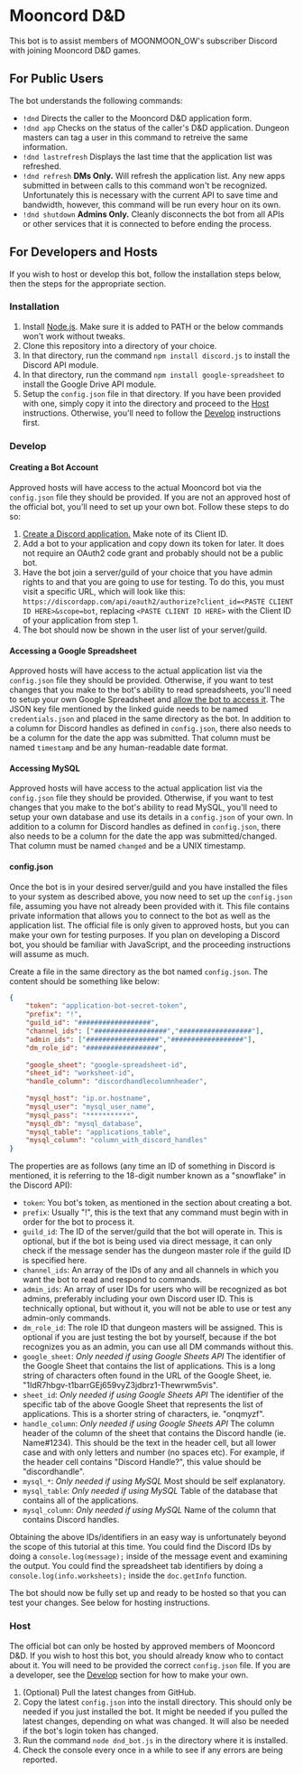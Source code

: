# Mooncord D&D
This bot is to assist members of MOONMOON_OW's subscriber Discord with joining Mooncord D&D games.

## For Public Users
The bot understands the following commands:
* `!dnd` Directs the caller to the Mooncord D&D application form.
* `!dnd app` Checks on the status of the caller's D&D application. Dungeon masters can tag a user in this command to retreive the same information.
* `!dnd lastrefresh` Displays the last time that the application list was refreshed.
* `!dnd refresh` __DMs Only.__ Will refresh the application list. Any new apps submitted in between calls to this command won't be recognized. Unfortunately this is necessary with the current API to save time and bandwidth, however, this command will be run every hour on its own.
* `!dnd shutdown` __Admins Only.__ Cleanly disconnects the bot from all APIs or other services that it is connected to before ending the process.

## For Developers and Hosts
If you wish to host or develop this bot, follow the installation steps below, then the steps for the appropriate section.

### Installation
1. Install [Node.js](https://nodejs.org/en/download/). Make sure it is added to PATH or the below commands won't work without tweaks.
2. Clone this repository into a directory of your choice.
3. In that directory, run the command `npm install discord.js` to install the Discord API module.
4. In that directory, run the command `npm install google-spreadsheet` to install the Google Drive API module.
5. Setup the `config.json` file in that directory. If you have been provided with one, simply copy it into the directory and proceed to the [Host](#host) instructions. Otherwise, you'll need to follow the [Develop](#develop) instructions first.

### Develop
#### Creating a Bot Account
Approved hosts will have access to the actual Mooncord bot via the `config.json` file they should be provided. If you are not an approved host of the official bot, you'll need to set up your own bot. Follow these steps to do so:
1. [Create a Discord application.](https://discordapp.com/developers/applications) Make note of its Client ID.
2. Add a bot to your application and copy down its token for later. It does not require an OAuth2 code grant and probably should not be a public bot.
3. Have the bot join a server/guild of your choice that you have admin rights to and that you are going to use for testing. To do this, you must visit a specific URL, which will look like this: `https://discordapp.com/api/oauth2/authorize?client_id=<PASTE CLIENT ID HERE>&scope=bot`, replacing `<PASTE CLIENT ID HERE>` with the Client ID of your application from step 1.
4. The bot should now be shown in the user list of your server/guild.

#### Accessing a Google Spreadsheet
Approved hosts will have access to the actual application list via the `config.json` file they should be provided. Otherwise, if you want to test changes that you make to the bot's ability to read spreadsheets, you'll need to setup your own Google Spreadsheet and [allow the bot to access it](https://www.npmjs.com/package/google-spreadsheet#authentication). The JSON key file mentioned by the linked guide needs to be named `credentials.json` and placed in the same directory as the bot. In addition to a column for Discord handles as defined in `config.json`, there also needs to be a column for the date the app was submitted. That column must be named `timestamp` and be any human-readable date format.

#### Accessing MySQL
Approved hosts will have access to the actual application list via the `config.json` file they should be provided. Otherwise, if you want to test changes that you make to the bot's ability to read MySQL, you'll need to setup your own database and use its details in a `config.json` of your own. In addition to a column for Discord handles as defined in `config.json`, there also needs to be a column for the date the app was submitted/changed. That column must be named `changed` and be a UNIX timestamp.

#### config.json
Once the bot is in your desired server/guild and you have installed the files to your system as described above, you now need to set up the `config.json` file, assuming you have not already been provided with it. This file contains private information that allows you to connect to the bot as well as the application list. The official file is only given to approved hosts, but you can make your own for testing purposes. If you plan on developing a Discord bot, you should be familiar with JavaScript, and the proceeding instructions will assume as much.

Create a file in the same directory as the bot named `config.json`. The content should be something like below:
```json
{
	"token": "application-bot-secret-token",
	"prefix": "!",
	"guild_id": "##################",
	"channel_ids": ["##################","##################"],
	"admin_ids": ["##################","##################"],
	"dm_role_id": "##################",
	
	"google_sheet": "google-spreadsheet-id",
	"sheet_id": "worksheet-id",
	"handle_column": "discordhandlecolumnheader",
	
	"mysql_host": "ip.or.hostname",
	"mysql_user": "mysql_user_name",
	"mysql_pass": "***********",
	"mysql_db": "mysql_database",
	"mysql_table": "applications_table",
	"mysql_column": "column_with_discord_handles"
}
```
The properties are as follows (any time an ID of something in Discord is mentioned, it is referring to the 18-digit number known as a "snowflake" in the Discord API):
* `token`: You bot's token, as mentioned in the section about creating a bot.
* `prefix`: Usually "!", this is the text that any command must begin with in order for the bot to process it.
* `guild_id`: The ID of the server/guild that the bot will operate in. This is optional, but if the bot is being used via direct message, it can only check if the message sender has the dungeon master role if the guild ID is specified here.
* `channel_ids`: An array of the IDs of any and all channels in which you want the bot to read and respond to commands.
* `admin_ids`: An array of user IDs for users who will be recognized as bot admins, preferably including your own Discord user ID. This is technically optional, but without it, you will not be able to use or test any admin-only commands.
* `dm_role_id`: The role ID that dungeon masters will be assigned. This is optional if you are just testing the bot by yourself, because if the bot recognizes you as an admin, you can use all DM commands without this.
* `google_sheet`: _Only needed if using Google Sheets API_ The identifier of the Google Sheet that contains the list of applications. This is a long string of characters often found in the URL of the Google Sheet, ie. "1IdR7hbgv-t1barrGEj659vyZ3jdbrz1-Thewrwm5vis".
* `sheet_id`: _Only needed if using Google Sheets API_ The identifier of the specific tab of the above Google Sheet that represents the list of applications. This is a shorter string of characters, ie. "onqmyzf".
* `handle_column`: _Only needed if using Google Sheets API_ The column header of the column of the sheet that contains the Discord handle (ie. Name#1234). This should be the text in the header cell, but all lower case and with only letters and number (no spaces etc). For example, if the header cell contains "Discord Handle?", this value should be "discordhandle".
* `mysql_*`: _Only needed if using MySQL_ Most should be self explanatory.
* `mysql_table`: _Only needed if using MySQL_ Table of the database that contains all of the applications.
* `mysql_column`: _Only needed if using MySQL_ Name of the column that contains Discord handles.

Obtaining the above IDs/identifiers in an easy way is unfortunately beyond the scope of this tutorial at this time. You could find the Discord IDs by doing a `console.log(message);` inside of the message event and examining the output. You could find the spreadsheet tab identifiers by doing a `console.log(info.worksheets);` inside the `doc.getInfo` function.

The bot should now be fully set up and ready to be hosted so that you can test your changes. See below for hosting instructions.

### Host
The official bot can only be hosted by approved members of Mooncord D&D. If you wish to host this bot, you should already know who to contact about it. You will need to be provided the correct `config.json` file. If you are a developer, see the [Develop](#develop) section for how to make your own.
1. (Optional) Pull the latest changes from GitHub.
2. Copy the latest `config.json` into the install directory. This should only be needed if you just installed the bot. It might be needed if you pulled the latest changes, depending on what was changed. It will also be needed if the bot's login token has changed.
3. Run the command `node dnd_bot.js` in the directory where it is installed.
4. Check the console every once in a while to see if any errors are being reported.
